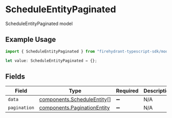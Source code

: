 # ScheduleEntityPaginated

ScheduleEntityPaginated model

## Example Usage

```typescript
import { ScheduleEntityPaginated } from "firehydrant-typescript-sdk/models/components";

let value: ScheduleEntityPaginated = {};
```

## Fields

| Field                                                                      | Type                                                                       | Required                                                                   | Description                                                                |
| -------------------------------------------------------------------------- | -------------------------------------------------------------------------- | -------------------------------------------------------------------------- | -------------------------------------------------------------------------- |
| `data`                                                                     | [components.ScheduleEntity](../../models/components/scheduleentity.md)[]   | :heavy_minus_sign:                                                         | N/A                                                                        |
| `pagination`                                                               | [components.PaginationEntity](../../models/components/paginationentity.md) | :heavy_minus_sign:                                                         | N/A                                                                        |